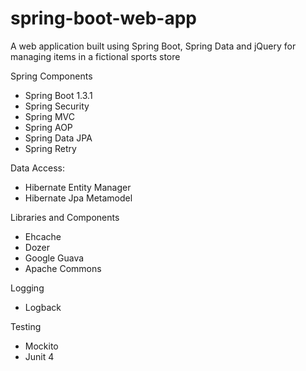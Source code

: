 # spring-boot-web-app
A web application built using Spring Boot, Spring Data and jQuery for managing items in a fictional sports store

Spring Components
- Spring Boot 1.3.1
- Spring Security
- Spring MVC
- Spring AOP
- Spring Data JPA 
- Spring Retry

Data Access:
- Hibernate Entity Manager
- Hibernate Jpa Metamodel

Libraries and Components
- Ehcache
- Dozer
- Google Guava
- Apache Commons

Logging
- Logback

Testing
- Mockito
- Junit 4
